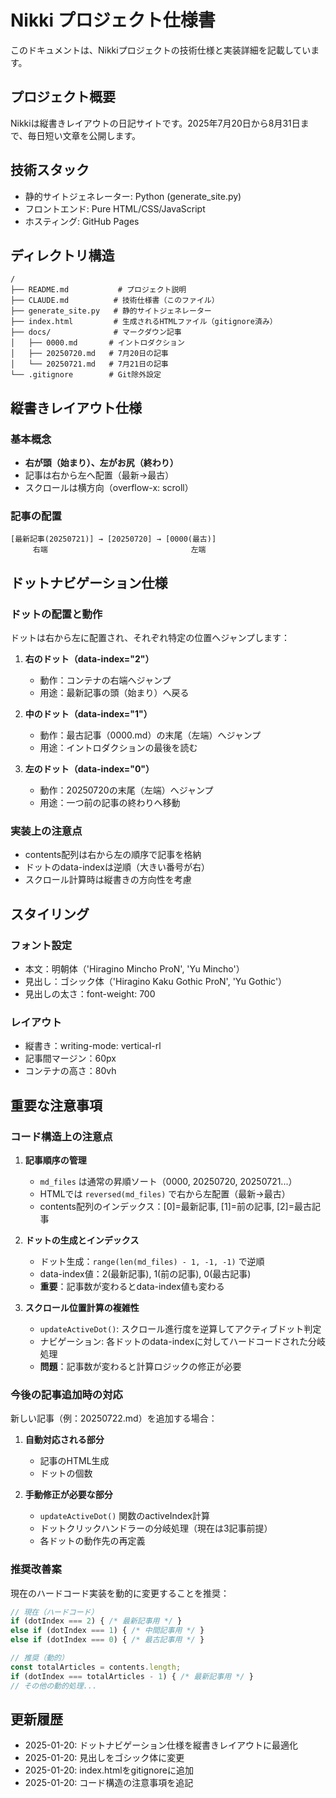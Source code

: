 # Nikki プロジェクト仕様書

このドキュメントは、Nikkiプロジェクトの技術仕様と実装詳細を記載しています。

## プロジェクト概要

Nikkiは縦書きレイアウトの日記サイトです。2025年7月20日から8月31日まで、毎日短い文章を公開します。

## 技術スタック

- 静的サイトジェネレーター: Python (generate_site.py)
- フロントエンド: Pure HTML/CSS/JavaScript
- ホスティング: GitHub Pages

## ディレクトリ構造

```
/
├── README.md           # プロジェクト説明
├── CLAUDE.md          # 技術仕様書（このファイル）
├── generate_site.py   # 静的サイトジェネレーター
├── index.html         # 生成されるHTMLファイル（gitignore済み）
├── docs/              # マークダウン記事
│   ├── 0000.md       # イントロダクション
│   ├── 20250720.md   # 7月20日の記事
│   └── 20250721.md   # 7月21日の記事
└── .gitignore        # Git除外設定
```

## 縦書きレイアウト仕様

### 基本概念
- **右が頭（始まり）、左がお尻（終わり）**
- 記事は右から左へ配置（最新→最古）
- スクロールは横方向（overflow-x: scroll）

### 記事の配置
```
[最新記事(20250721)] → [20250720] → [0000(最古)]
     右端                                左端
```

## ドットナビゲーション仕様

### ドットの配置と動作
ドットは右から左に配置され、それぞれ特定の位置へジャンプします：

1. **右のドット（data-index="2"）**
   - 動作：コンテナの右端へジャンプ
   - 用途：最新記事の頭（始まり）へ戻る

2. **中のドット（data-index="1"）**
   - 動作：最古記事（0000.md）の末尾（左端）へジャンプ
   - 用途：イントロダクションの最後を読む

3. **左のドット（data-index="0"）**
   - 動作：20250720の末尾（左端）へジャンプ
   - 用途：一つ前の記事の終わりへ移動

### 実装上の注意点
- contents配列は右から左の順序で記事を格納
- ドットのdata-indexは逆順（大きい番号が右）
- スクロール計算時は縦書きの方向性を考慮

## スタイリング

### フォント設定
- 本文：明朝体（'Hiragino Mincho ProN', 'Yu Mincho'）
- 見出し：ゴシック体（'Hiragino Kaku Gothic ProN', 'Yu Gothic'）
- 見出しの太さ：font-weight: 700

### レイアウト
- 縦書き：writing-mode: vertical-rl
- 記事間マージン：60px
- コンテナの高さ：80vh

## 重要な注意事項

### コード構造上の注意点

1. **記事順序の管理**
   - `md_files` は通常の昇順ソート（0000, 20250720, 20250721...）
   - HTMLでは `reversed(md_files)` で右から左配置（最新→最古）
   - contents配列のインデックス：[0]=最新記事, [1]=前の記事, [2]=最古記事

2. **ドットの生成とインデックス**
   - ドット生成：`range(len(md_files) - 1, -1, -1)` で逆順
   - data-index値：2(最新記事), 1(前の記事), 0(最古記事)
   - **重要**：記事数が変わるとdata-index値も変わる

3. **スクロール位置計算の複雑性**
   - `updateActiveDot()`: スクロール進行度を逆算してアクティブドット判定
   - ナビゲーション: 各ドットのdata-indexに対してハードコードされた分岐処理
   - **問題**：記事数が変わると計算ロジックの修正が必要

### 今後の記事追加時の対応

新しい記事（例：20250722.md）を追加する場合：

1. **自動対応される部分**
   - 記事のHTML生成
   - ドットの個数

2. **手動修正が必要な部分**
   - `updateActiveDot()` 関数のactiveIndex計算
   - ドットクリックハンドラーの分岐処理（現在は3記事前提）
   - 各ドットの動作先の再定義

### 推奨改善案

現在のハードコード実装を動的に変更することを推奨：

```javascript
// 現在（ハードコード）
if (dotIndex === 2) { /* 最新記事用 */ }
else if (dotIndex === 1) { /* 中間記事用 */ }
else if (dotIndex === 0) { /* 最古記事用 */ }

// 推奨（動的）
const totalArticles = contents.length;
if (dotIndex === totalArticles - 1) { /* 最新記事用 */ }
// その他の動的処理...
```

## 更新履歴

- 2025-01-20: ドットナビゲーション仕様を縦書きレイアウトに最適化
- 2025-01-20: 見出しをゴシック体に変更
- 2025-01-20: index.htmlをgitignoreに追加
- 2025-01-20: コード構造の注意事項を追記